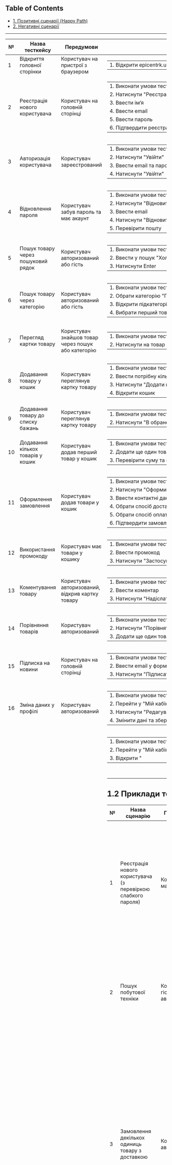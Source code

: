 
## Table of Contents
* [1. Позитивні сценарії (Happy Path)](#1-позитивні-сценарії-happy-path)
* [2. Негативні сценарії](#2-негативні-сценарії)


---



| №  | Назва тесткейсу                    | Передумови                                         | Кроки                                                                                                                                                                                                                                                                                        | Очікуваний результат                                                          |
| -- | ---------------------------------- | -------------------------------------------------- | -------------------------------------------------------------------------------------------------------------------------------------------------------------------------------------------------------------------------------------------------------------------------------------------- | ----------------------------------------------------------------------------- |
| 1  | Відкриття головної сторінки        | Користувач на пристрої з браузером                 | <table><tr><td>1. Відкрити epicentrk.ua</td></tr></table>                                                                                                                                                                                                                                    | Відображається головна сторінка сайту                                         |
| 2  | Реєстрація нового користувача      | Користувач на головній сторінці                    | <table><tr><td>1. Виконати умови тесткейсу 1</td></tr><tr><td>2. Натиснути "Реєстрація"</td></tr><tr><td>3. Ввести ім’я</td></tr><tr><td>4. Ввести email</td></tr><tr><td>5. Ввести пароль</td></tr><tr><td>6. Підтвердити реєстрацію</td></tr></table>                                      | Акаунт створено, користувач авторизований                                     |
| 3  | Авторизація користувача            | Користувач зареєстрований                          | <table><tr><td>1. Виконати умови тесткейсу 2</td></tr><tr><td>2. Натиснути "Увійти"</td></tr><tr><td>3. Ввести email та пароль</td></tr><tr><td>4. Натиснути "Увійти"</td></tr></table>                                                                                                      | Користувач увійшов, відкрита головна сторінка                                 |
| 4  | Відновлення пароля                 | Користувач забув пароль та має акаунт              | <table><tr><td>1. Виконати умови тесткейсу 3</td></tr><tr><td>2. Натиснути "Відновити пароль"</td></tr><tr><td>3. Ввести email</td></tr><tr><td>4. Натиснути "Відновити"</td></tr><tr><td>5. Перевірити пошту</td></tr></table>                                                              | Лист для відновлення пароля надіслано                                         |
| 5  | Пошук товару через пошуковий рядок | Користувач авторизований або гість                 | <table><tr><td>1. Виконати умови тесткейсу 1</td></tr><tr><td>2. Ввести у пошук "Холодильник LG"</td></tr><tr><td>3. Натиснути Enter</td></tr></table>                                                                                                                                       | Відображаються результати пошуку                                              |
| 6  | Пошук товару через категорію       | Користувач авторизований або гість                 | <table><tr><td>1. Виконати умови тесткейсу 1</td></tr><tr><td>2. Обрати категорію "Побутова техніка"</td></tr><tr><td>3. Відкрити підкатегорію "Пральні машини"</td></tr><tr><td>4. Вибрати перший товар</td></tr></table>                                                                   | Відкривається картка товару з фото, описом, ціною та кнопкою "Додати в кошик" |
| 7  | Перегляд картки товару             | Користувач знайшов товар через пошук або категорію | <table><tr><td>1. Виконати умови тесткейсу 5 або 6</td></tr><tr><td>2. Натиснути на товар у списку</td></tr></table>                                                                                                                                                                         | Відкривається картка товару з фото, описом, ціною, відгуками                  |
| 8  | Додавання товару у кошик           | Користувач переглянув картку товару                | <table><tr><td>1. Виконати умови тесткейсу 7</td></tr><tr><td>2. Ввести потрібну кількість</td></tr><tr><td>3. Натиснути "Додати в кошик"</td></tr><tr><td>4. Відкрити кошик</td></tr></table>                                                                                               | Товар відображається у кошику                                                 |
| 9  | Додавання товару до списку бажань  | Користувач переглянув картку товару                | <table><tr><td>1. Виконати умови тесткейсу 7</td></tr><tr><td>2. Натиснути "В обране"</td></tr></table>                                                                                                                                                                                      | Товар додається до списку бажань                                              |
| 10 | Додавання кількох товарів у кошик  | Користувач додав перший товар у кошик              | <table><tr><td>1. Виконати умови тесткейсу 8</td></tr><tr><td>2. Додати ще один товар у кошик</td></tr><tr><td>3. Перевірити суму та кількість</td></tr></table>                                                                                                                             | Кількість та сума правильні                                                   |
| 11 | Оформлення замовлення              | Користувач додав товари у кошик                    | <table><tr><td>1. Виконати умови тесткейсу 10</td></tr><tr><td>2. Натиснути "Оформити замовлення"</td></tr><tr><td>3. Ввести контактні дані</td></tr><tr><td>4. Обрати спосіб доставки</td></tr><tr><td>5. Обрати спосіб оплати</td></tr><tr><td>6. Підтвердити замовлення</td></tr></table> | Замовлення створено, відображається сторінка підтвердження                    |
| 12 | Використання промокоду             | Користувач має товари у кошику                     | <table><tr><td>1. Виконати умови тесткейсу 11</td></tr><tr><td>2. Ввести промокод</td></tr><tr><td>3. Натиснути "Застосувати"</td></tr></table>                                                                                                                                              | Знижка застосована                                                            |
| 13 | Коментування товару                | Користувач авторизований, відкрив картку товару    | <table><tr><td>1. Виконати умови тесткейсу 7</td></tr><tr><td>2. Ввести коментар</td></tr><tr><td>3. Натиснути "Надіслати"</td></tr></table>                                                                                                                                                 | Коментар відображається після модерації                                       |
| 14 | Порівняння товарів                 | Користувач авторизований                           | <table><tr><td>1. Виконати умови тесткейсу 7</td></tr><tr><td>2. Натиснути "Порівняти"</td></tr><tr><td>3. Додати ще один товар у порівняння</td></tr></table>                                                                                                                               | Відображаються обидва товари для порівняння                                   |
| 15 | Підписка на новини                 | Користувач на головній сторінці                    | <table><tr><td>1. Виконати умови тесткейсу 1</td></tr><tr><td>2. Ввести email у форму підписки</td></tr><tr><td>3. Натиснути "Підписатись"</td></tr></table>                                                                                                                                 | З’являється повідомлення про успішну підписку                                 |
| 16 | Зміна даних у профілі              | Користувач авторизований                           | <table><tr><td>1. Виконати умови тесткейсу 3</td></tr><tr><td>2. Перейти у "Мій кабінет"</td></tr><tr><td>3. Натиснути "Редагувати профіль"</td></tr><tr><td>4. Змінити дані та зберегти</td></tr></table>                                                                                   | Дані успішно оновлені                                                         |
| 17 | Перегляд історії замовлень         | Користувач авторизований та має замовлення         | <table><tr><td>1. Виконати умови тесткейсу 11</td></tr><tr><td>2. Перейти у "Мій кабінет"</td></tr><tr><td>3. Відкрити "                                                                                                                                                                     |                                                                               |

                                                                             |

--- 

## 1.2 Приклади тесткейсів
| № | Назва сценарію | Передумови | Кроки | Очікуваний результат |
|---|----------------|------------|-------|----------------------|
| 1 | Реєстрація нового користувача (з перевіркою слабкого пароля) | Користувач не має акаунту | <table><tr><td>1. Відкрити головну сторінку Епіцентр</td></tr><tr><td>2. Натиснути "Реєстрація"</td></tr><tr><td>3. Ввести ім'я: Олена Тестова</td></tr><tr><td>4. Ввести email: test.user+edu@epicenter.ua</td></tr><tr><td>5. Ввести пароль: 123456789</td></tr><tr><td>6. Натиснути "Зареєструватись"</td></tr><tr><td>7. Якщо система відхилила пароль — ввести новий пароль: Qwerty!234</td></tr><tr><td>8. Підтвердити реєстрацію</td></tr></table> | Повідомлення про слабкий пароль або успішна реєстрація після введення надійного пароля |
| 2 | Пошук побутової техніки | Користувач гість або авторизований | <table><tr><td>1. Ввести в пошук: "Холодильник LG" </td></tr><tr><td>2. Натиснути "Пошук"</td></tr><tr><td>3. Вибрати фільтр "Об’єм 300–400 л"</td></tr><tr><td>4. Встановити ціновий діапазон 12 000–25 000 грн</td></tr><tr><td>5. Сортувати за "Найбільш популярні"</td></tr><tr><td>6. Відкрити перший товар</td></tr></table> | Показано результати, що відповідають фільтрам; картка товару містить фото, опис, ціну та кнопку "Додати в кошик" |
| 3 | Замовлення декількох одиниць товару з доставкою | Користувач авторизований | <table><tr><td>1. Відкрити картку товару "Холодильник LG 350л"</td></tr><tr><td>2. В полі "Кількість" встановити 2 шт.</td></tr><tr><td>3. Натиснути "Додати в кошик"</td></tr><tr><td>4. Перейти в "Кошик"</td></tr><tr><td>5. Перевірити суму та кількість</td></tr><tr><td>6. Натиснути "Оформити замовлення"</td></tr><tr><td>7. Ввести контактні дані: Олена, +380671234567, test.user+edu@epicenter.ua</td></tr><tr><td>8. Обрати доставку "Нова Пошта — відділення №12, Київ"</td></tr><tr><td>9. Обрати оплату: "Оплата картою онлайн"</td></tr><tr><td>10. Ввести тестові карткові дані: 4242 4242 4242 4242, MM/YY, CVC 123</td></tr><tr><td>11. Натиснути "Підтвердити оплату"</td></tr><tr><td>12. Переконатися в сторінці підтвердження</td></tr></table> | Замовлення на 2 одиниці створено; сторінка "Замовлення прийнято"; в кабінеті відображається замовлення з деталями |
| 4 | Додавання товару до списку бажань | Користувач авторизований | <table><tr><td>1. Відкрити картку товару "Смартфон Samsung Galaxy S24"</td></tr><tr><td>2. Натиснути кнопку "В обране"</td></tr></table> | Товар додається до списку бажань; відображається повідомлення "Товар додано до обраного" |
| 5 | Використання промокоду під час оформлення | Користувач авторизований, товар у кошику | <table><tr><td>1. Перейти в "Кошик"</td></tr><tr><td>2. Ввести промокод "EPIC10"</td></tr><tr><td>3. Натиснути "Застосувати"</td></tr><tr><td>4. Перевірити оновлену суму</td></tr></table> | Знижка застосована, сума до оплати оновлена, повідомлення "Промокод успішно застосовано" |

## 2. Негативні сценарії

| № | Назва тесткейсу | Передумови | Кроки | Очікуваний результат |
|----|----------------|-------------|-------|----------------------|
| 31 | Введення неправильного пароля | Користувач існує | <table><tr><td>1. Ввести невірний пароль</td></tr><tr><td>2. Натиснути "Увійти"</td></tr></table> | Повідомлення "Невірний логін або пароль" |
| 32 | Авторизація з неіснуючим email | Користувач не зареєстрований | <table><tr><td>1. Ввести email, який не існує</td></tr><tr><td>2. Натиснути "Увійти"</td></tr></table> | Помилка авторизації |
| 33 | Реєстрація без заповнених полів | Реєстрація | <table><tr><td>1. Залишити всі поля порожніми</td></tr><tr><td>2. Натиснути "Зареєструватись"</td></tr></table> | Повідомлення про обов’язкові поля |
| 34 | Некоректний формат email під час реєстрації | Реєстрація | <table><tr><td>1. Ввести email без @</td></tr><tr><td>2. Натиснути "Зареєструватись"</td></tr></table> | Повідомлення "Некоректний email" |
| 35 | Пошук за беззмістовним запитом | Пошук | <table><tr><td>1. Ввести безглуздий запит (`@@@@`)</td></tr><tr><td>2. Натиснути "Пошук"</td></tr></table> | "Товарів не знайдено" |
| 36 | Видалення товару з кошика | Кошик з товаром | <table><tr><td>1. Видалити товар</td></tr><tr><td>2. Перейти до оформлення</td></tr></table> | "Ваш кошик порожній" |
| 37 | Оплата з недійсною карткою | Оплата онлайн | <table><tr><td>1. Ввести недійсний номер картки</td></tr><tr><td>2. Підтвердити оплату</td></tr></table> | "Оплата не пройшла" |
| 38 | Підписка з некоректним email | Підписка на новини | <table><tr><td>1. Ввести email без домену (`user@`)</td></tr><tr><td>2. Натиснути "Підписатись"</td></tr></table> | "Некоректна адреса email" |
| 39 | Підписка без введення email | Підписка на новини | <table><tr><td>1. Залишити поле email порожнім</td></tr><tr><td>2. Натиснути "Підписатись"</td></tr></table> | "Поле є обов’язковим" |
| 40 | Порожній коментар до товару | Коментар до товару | <table><tr><td>1. Натиснути "Надіслати" без тексту</td></tr></table> | "Коментар не може бути порожнім" |
| 41 | Занадто довгий коментар | Коментар | <table><tr><td>1. Ввести текст >1000 символів</td></tr><tr><td>2. Натиснути "Надіслати"</td></tr></table> | "Перевищено максимальну довжину" |
| 42 | Використання простроченого промокоду | Кошик | <table><tr><td>1. Ввести прострочений промокод</td></tr><tr><td>2. Натиснути "Застосувати"</td></tr></table> | "Промокод недійсний" |
| 43 | Підтвердження без вибору доставки | Оформлення замовлення | <table><tr><td>1. Не вибрати спосіб доставки</td></tr><tr><td>2. Натиснути "Підтвердити"</td></tr></table> | "Оберіть спосіб доставки" |
| 44 | Введення некоректного номера телефону | Оформлення замовлення | <table><tr><td>1. Ввести номер телефону без цифр</td></tr></table> | "Некоректний номер" |
| 45 | Вхід без email | Форма входу | <table><tr><td>1. Залишити email порожнім</td></tr><tr><td>2. Натиснути "Увійти"</td></tr></table> | "Поле обов’язкове" |
| 46 | Надсилання порожнього повідомлення в AI-чаті | AI-чат | <table><tr><td>1. Натиснути “Надіслати” без повідомлення</td></tr></table> | Нічого не відбувається, попередження |
| 47 | Образливий текст у відгуку | Відгук | <table><tr><td>1. Ввести образливий текст</td></tr><tr><td>2. Натиснути "Надіслати"</td></tr></table> | Коментар відхилено модерацією |
| 48 | Email з пробілами при підписці | Підписка | <table><tr><td>1. Ввести email з пробілами</td></tr></table> | "Некоректна адреса" |
| 49 | Пошук без тексту | Вибір категорії | <table><tr><td>1. Натиснути “Пошук” без тексту</td></tr></table> | Пошук не виконується |
| 50 | Клік по неактивному банеру | Перехід по банеру | <table><tr><td>1. Банер неактивний</td></tr><tr><td>2. Клікнути</td></tr></table> | Нічого не відбувається |

---




